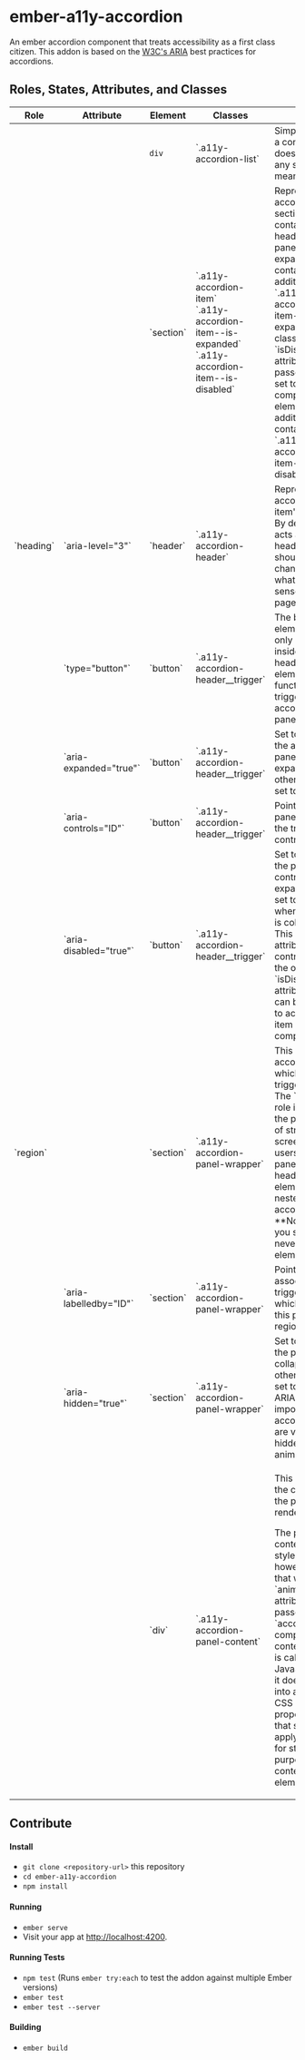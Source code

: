 # ember-a11y-accordion

An ember accordion component that treats accessibility as a first class citizen. This addon is based on the [W3C's ARIA](https://www.w3.org/TR/wai-aria-practices/#accordion) best practices for accordions.

## Roles, States, Attributes, and Classes

<table>
  <thead>
    <tr>
      <th>Role</th>
      <th>Attribute</th>
      <th>Element</th>
      <th>Classes</th>
      <th>&nbsp;</th>
    </tr>
  </thead>
  <tbody>
    <tr>
      <td>&nbsp;</td>
      <td>&nbsp;</td>
      <td><code>div</code></td>
      <td>`.a11y-accordion-list`</td>
      <td>Simply used as a container and doesn't have any semantic meaning.</td>
    </tr>
    <tr>
      <td>&nbsp;</td>
      <td>&nbsp;</td>
      <td>`section`</td>
      <td>
        `.a11y-accordion-item`<br>
        `.a11y-accordion-item--is-expanded`<br>
        `.a11y-accordion-item--is-disabled`
      </td>
      <td>Represents an accordion section, which contains the header and the panel. When expanded, it contains the additional `.a11y-accordion-item--is-expanded` class. When the `isDisabled` attribute is passed in and set to true, the component's element additionally contains the `.a11y-accordion-item--is-disabled` class.</td>
    </tr>
    <tr>
      <td>`heading`</td>
      <td>`aria-level="3"`</td>
      <td>`header`</td>
      <td>`.a11y-accordion-header`</td>
      <td>Represents an accordion item's heading. By default it acts as level 3 heading but it should be changed to whatever makes sense in a page's context.</td>
    </tr>
    <tr>
      <td>&nbsp;</td>
      <td>`type="button"`</td>
      <td>`button`</td>
      <td>`.a11y-accordion-header__trigger`</td>
      <td>The button element is the only element inside the heading element and functions as the trigger for the accordion panel.</td>
    </tr>
    <tr>
      <td>&nbsp;</td>
      <td>`aria-expanded="true"`</td>
      <td>`button`</td>
      <td>`.a11y-accordion-header__trigger`</td>
      <td>Set to true when the accordion panel is expanded, otherwise it's set to false.</td>
    </tr>
    <tr>
      <td>&nbsp;</td>
      <td>`aria-controls="ID"`</td>
      <td>`button`</td>
      <td>`.a11y-accordion-header__trigger`</td>
      <td>Points to the panel ID, which the trigger controls.</td>
    </tr>
    <tr>
      <td>&nbsp;</td>
      <td>`aria-disabled="true"`</td>
      <td>`button`</td>
      <td>`.a11y-accordion-header__trigger`</td>
      <td>Set to true when the panel it controls is expanded, and set to false when the panel is collapsed. This ARIA attribute is also controlled by the optional `isDisabled` attribute that can be passed to accordion item components.</td>
    </tr>
    <tr>
      <td>`region`</td>
      <td>&nbsp;</td>
      <td>`section`</td>
      <td>`.a11y-accordion-panel-wrapper`</td>
      <td>This is the accordion panel which the trigger controls. The `region` role is helpful to the perception of structure by screen reader users when panels contain heading elements or a nested accordion. **Note** that you should never style this element.</td>
    </tr>
    <tr>
      <td>&nbsp;</td>
      <td>`aria-labelledby="ID"`</td>
      <td>`section`</td>
      <td>`.a11y-accordion-panel-wrapper`</td>
      <td>Points to the associated trigger element, which labels this panel region.</td>
    </tr>
    <tr>
      <td>&nbsp;</td>
      <td>`aria-hidden="true"`</td>
      <td>`section`</td>
      <td>`.a11y-accordion-panel-wrapper`</td>
      <td>Set to true when the panel is collapsed, otherwise it's set to false. This ARIA attribute is important when accordion items are visually hidden due to animation.</td>
    </tr>
    <tr>
      <td>&nbsp;</td>
      <td>&nbsp;</td>
      <td>`div`</td>
      <td>`.a11y-accordion-panel-content`</td>
      <td><p>This is where the contents of the panel are rendered.</p><p>The panel content can be styled via CSS, however, note that when the `animation=true` attribute is passed to the `accordion-list` component, the content's height is calculated via JavaScript and it doesn't take into account the CSS `margin` property. With that said, only apply padding for styling purposes to the content element.</p></td>
    </tr>
  </tbody>
</table>

## Contribute

#### Install
* `git clone <repository-url>` this repository
* `cd ember-a11y-accordion`
* `npm install`

#### Running
* `ember serve`
* Visit your app at [http://localhost:4200](http://localhost:4200).

#### Running Tests
* `npm test` (Runs `ember try:each` to test the addon against multiple Ember versions)
* `ember test`
* `ember test --server`

#### Building
* `ember build`

